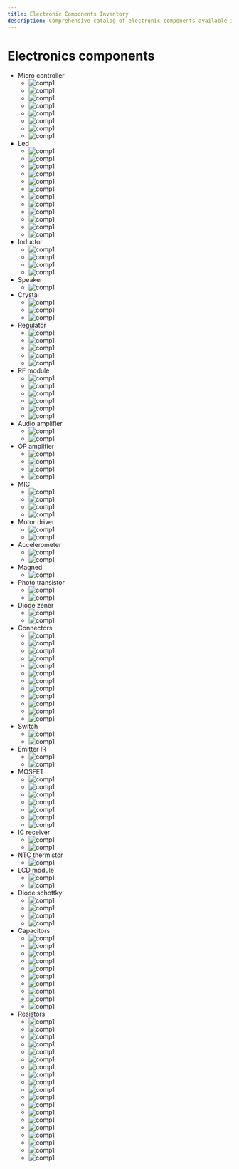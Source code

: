 ```yaml
---
title: Electronic Components Inventory
description: Comprehensive catalog of electronic components available in the FabLab, including microcontrollers and other electronics
---
```


# Electronics components

- Micro controller
  - ![comp1](../../../assets/docs/inventory/comp129.jpg)
  - ![comp1](../../../assets/docs/inventory/comp125.jpg)
  - ![comp1](../../../assets/docs/inventory/comp121.jpg)
  - ![comp1](../../../assets/docs/inventory/comp119.jpg)
  - ![comp1](../../../assets/docs/inventory/comp1.jpg)
  - ![comp1](../../../assets/docs/inventory/comp3.jpg)
  - ![comp1](../../../assets/docs/inventory/comp5.jpg)
  - ![comp1](../../../assets/docs/inventory/comp123.jpg)
- Led
  - ![comp1](../../../assets/docs/inventory/comp6.jpg)
  - ![comp1](../../../assets/docs/inventory/comp7.jpg)
  - ![comp1](../../../assets/docs/inventory/comp8.jpg)
  - ![comp1](../../../assets/docs/inventory/comp9.jpg)
  - ![comp1](../../../assets/docs/inventory/comp10.jpg)
  - ![comp1](../../../assets/docs/inventory/comp11.jpg)
  - ![comp1](../../../assets/docs/inventory/comp12.jpg)
  - ![comp1](../../../assets/docs/inventory/comp13.jpg)
  - ![comp1](../../../assets/docs/inventory/comp14.jpg)
  - ![comp1](../../../assets/docs/inventory/comp15.jpg)
  - ![comp1](../../../assets/docs/inventory/comp16.jpg)
  - ![comp1](../../../assets/docs/inventory/comp17.jpg)
- Inductor
  - ![comp1](../../../assets/docs/inventory/comp18.jpg)
  - ![comp1](../../../assets/docs/inventory/comp19.jpg)
  - ![comp1](../../../assets/docs/inventory/comp20.jpg)
  - ![comp1](../../../assets/docs/inventory/comp21.jpg)
- Speaker
  - ![comp1](../../../assets/docs/inventory/comp22.jpg)
- Crystal
  - ![comp1](../../../assets/docs/inventory/comp23.jpg)
  - ![comp1](../../../assets/docs/inventory/comp24.jpg)
  - ![comp1](../../../assets/docs/inventory/comp25.jpg)
- Regulator
  - ![comp1](../../../assets/docs/inventory/comp26.jpg)
  - ![comp1](../../../assets/docs/inventory/comp27.jpg)
  - ![comp1](../../../assets/docs/inventory/comp28.jpg)
  - ![comp1](../../../assets/docs/inventory/comp30.jpg)
  - ![comp1](../../../assets/docs/inventory/comp31.jpg)
- RF module
  - ![comp1](../../../assets/docs/inventory/comp32.jpg)
  - ![comp1](../../../assets/docs/inventory/comp33.jpg)
  - ![comp1](../../../assets/docs/inventory/comp34.jpg)
  - ![comp1](../../../assets/docs/inventory/comp35.jpg)
  - ![comp1](../../../assets/docs/inventory/comp36.jpg)
  - ![comp1](../../../assets/docs/inventory/comp37.jpg)
- Audio amplifier
  - ![comp1](../../../assets/docs/inventory/comp38.jpg)
  - ![comp1](../../../assets/docs/inventory/comp39.jpg)
- OP amplifier
  - ![comp1](../../../assets/docs/inventory/comp40.jpg)
  - ![comp1](../../../assets/docs/inventory/comp41.jpg)
  - ![comp1](../../../assets/docs/inventory/comp42.jpg)
  - ![comp1](../../../assets/docs/inventory/comp43.jpg)
- MIC
  - ![comp1](../../../assets/docs/inventory/comp44.jpg)
  - ![comp1](../../../assets/docs/inventory/comp45.jpg)
  - ![comp1](../../../assets/docs/inventory/comp46.jpg)
  - ![comp1](../../../assets/docs/inventory/comp47.jpg)
- Motor driver
  - ![comp1](../../../assets/docs/inventory/comp48.jpg)
  - ![comp1](../../../assets/docs/inventory/comp49.jpg)
- Accelerometer
  - ![comp1](../../../assets/docs/inventory/comp50.jpg)
  - ![comp1](../../../assets/docs/inventory/comp51.jpg)
- Magned
  - ![comp1](../../../assets/docs/inventory/comp52.jpg)
- Photo transistor
  - ![comp1](../../../assets/docs/inventory/comp53.jpg)
  - ![comp1](../../../assets/docs/inventory/comp54.jpg)
- Diode zener
  - ![comp1](../../../assets/docs/inventory/comp55.jpg)
  - ![comp1](../../../assets/docs/inventory/comp56.jpg)
- Connectors
  - ![comp1](../../../assets/docs/inventory/comp57.jpg)
  - ![comp1](../../../assets/docs/inventory/comp58.jpg)
  - ![comp1](../../../assets/docs/inventory/comp59.jpg)
  - ![comp1](../../../assets/docs/inventory/comp60.jpg)
  - ![comp1](../../../assets/docs/inventory/comp61.jpg)
  - ![comp1](../../../assets/docs/inventory/comp62.jpg)
  - ![comp1](../../../assets/docs/inventory/comp64.jpg)
  - ![comp1](../../../assets/docs/inventory/comp65.jpg)
  - ![comp1](../../../assets/docs/inventory/comp67.jpg)
  - ![comp1](../../../assets/docs/inventory/comp68.jpg)
  - ![comp1](../../../assets/docs/inventory/comp69.jpg)
  - ![comp1](../../../assets/docs/inventory/comp70.jpg)
- Switch
  - ![comp1](../../../assets/docs/inventory/comp66.jpg)
  - ![comp1](../../../assets/docs/inventory/comp71.jpg)
- Emitter IR
  - ![comp1](../../../assets/docs/inventory/comp72.jpg)
  - ![comp1](../../../assets/docs/inventory/comp73.jpg)
- MOSFET
  - ![comp1](../../../assets/docs/inventory/comp74.jpg)
  - ![comp1](../../../assets/docs/inventory/comp75.jpg)
  - ![comp1](../../../assets/docs/inventory/comp76.jpg)
  - ![comp1](../../../assets/docs/inventory/comp77.jpg)
  - ![comp1](../../../assets/docs/inventory/comp78.jpg)
  - ![comp1](../../../assets/docs/inventory/comp79.jpg)
  - ![comp1](../../../assets/docs/inventory/comp80.jpg)
- IC receiver
  - ![comp1](../../../assets/docs/inventory/comp81.jpg)
  - ![comp1](../../../assets/docs/inventory/comp82.jpg)
- NTC thermistor
  - ![comp1](../../../assets/docs/inventory/comp83.jpg)
- LCD module
  - ![comp1](../../../assets/docs/inventory/comp84.jpg)
  - ![comp1](../../../assets/docs/inventory/comp85.jpg)
- Diode schottky
  - ![comp1](../../../assets/docs/inventory/comp86.jpg)
  - ![comp1](../../../assets/docs/inventory/comp87.jpg)
  - ![comp1](../../../assets/docs/inventory/comp88.jpg)
  - ![comp1](../../../assets/docs/inventory/comp89.jpg)
- Capacitors
  - ![comp1](../../../assets/docs/inventory/comp90.jpg)
  - ![comp1](../../../assets/docs/inventory/comp91.jpg)
  - ![comp1](../../../assets/docs/inventory/comp92.jpg)
  - ![comp1](../../../assets/docs/inventory/comp93.jpg)
  - ![comp1](../../../assets/docs/inventory/comp94.jpg)
  - ![comp1](../../../assets/docs/inventory/comp95.jpg)
  - ![comp1](../../../assets/docs/inventory/comp96.jpg)
  - ![comp1](../../../assets/docs/inventory/comp97.jpg)
  - ![comp1](../../../assets/docs/inventory/comp98.jpg)
  - ![comp1](../../../assets/docs/inventory/comp99.jpg)
- Resistors
  - ![comp1](../../../assets/docs/inventory/comp100.jpg)
  - ![comp1](../../../assets/docs/inventory/comp101.jpg)
  - ![comp1](../../../assets/docs/inventory/comp102.jpg)
  - ![comp1](../../../assets/docs/inventory/comp103.jpg)
  - ![comp1](../../../assets/docs/inventory/comp104.jpg)
  - ![comp1](../../../assets/docs/inventory/comp105.jpg)
  - ![comp1](../../../assets/docs/inventory/comp106.jpg)
  - ![comp1](../../../assets/docs/inventory/comp107.jpg)
  - ![comp1](../../../assets/docs/inventory/comp108.jpg)
  - ![comp1](../../../assets/docs/inventory/comp109.jpg)
  - ![comp1](../../../assets/docs/inventory/comp110.jpg)
  - ![comp1](../../../assets/docs/inventory/comp111.jpg)
  - ![comp1](../../../assets/docs/inventory/comp112.jpg)
  - ![comp1](../../../assets/docs/inventory/comp113.jpg)
  - ![comp1](../../../assets/docs/inventory/comp114.jpg)
  - ![comp1](../../../assets/docs/inventory/comp115.jpg)
  - ![comp1](../../../assets/docs/inventory/comp116.jpg)
  - ![comp1](../../../assets/docs/inventory/comp117.jpg)
  - ![comp1](../../../assets/docs/inventory/comp118.jpg)
